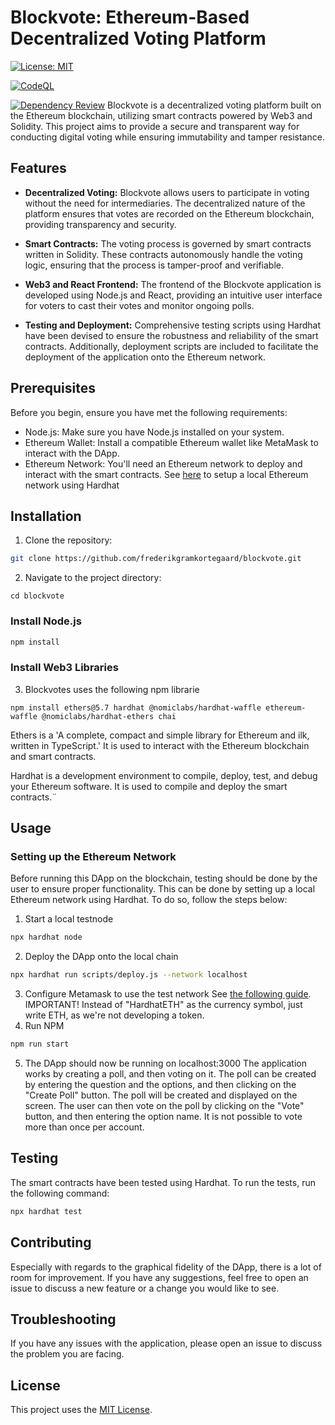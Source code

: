 # Blockvote: Ethereum-Based Decentralized Voting Platform
[![License: MIT](https://img.shields.io/badge/License-MIT-yellow.svg)](https://github.com/frederikgramkortegaard/decentralized-voting/blob/master/LICENSE)

[![CodeQL](https://github.com/frederikgramkortegaard/decentralized-voting/workflows/CodeQL/badge.svg)](https://github.com/frederikgram/https://github.com/frederikgramkortegaard/decentralized-voting/actions?query=workflow%3ADependency+Review)

[![Dependency Review](https://github.com/frederikgramkortegaard/decentralized-voting/workflows/Dependency%20Review/badge.svg)]()
Blockvote is a decentralized voting platform built on the Ethereum blockchain, utilizing smart contracts powered by Web3 and Solidity. This project aims to provide a secure and transparent way for conducting digital voting while ensuring immutability and tamper resistance.

## Features

- **Decentralized Voting:** Blockvote allows users to participate in voting without the need for intermediaries. The decentralized nature of the platform ensures that votes are recorded on the Ethereum blockchain, providing transparency and security.

- **Smart Contracts:** The voting process is governed by smart contracts written in Solidity. These contracts autonomously handle the voting logic, ensuring that the process is tamper-proof and verifiable.

- **Web3 and React Frontend:** The frontend of the Blockvote application is developed using Node.js and React, providing an intuitive user interface for voters to cast their votes and monitor ongoing polls.

- **Testing and Deployment:** Comprehensive testing scripts using Hardhat have been devised to ensure the robustness and reliability of the smart contracts. Additionally, deployment scripts are included to facilitate the deployment of the application onto the Ethereum network.

## Prerequisites

Before you begin, ensure you have met the following requirements:

- Node.js: Make sure you have Node.js installed on your system.
- Ethereum Wallet: Install a compatible Ethereum wallet like MetaMask to interact with the DApp.
- Ethereum Network: You'll need an Ethereum network to deploy and interact with the smart contracts. See [here](#setting-up-the-ethereum-network) to setup a local Ethereum network using Hardhat

## Installation

1. Clone the repository:

```bash
git clone https://github.com/frederikgramkortegaard/blockvote.git
```
2. Navigate to the project directory:
```
cd blockvote
```

### Install Node.js 
```bash
npm install
```

### Install Web3 Libraries
3. Blockvotes uses the following npm librarie
```
npm install ethers@5.7 hardhat @nomiclabs/hardhat-waffle ethereum-waffle @nomiclabs/hardhat-ethers chai
```
Ethers is a 'A complete, compact and simple library for Ethereum and ilk, written in TypeScript.' It is used to interact with the Ethereum blockchain and smart contracts.

Hardhat is a development environment to compile, deploy, test, and debug your Ethereum software. It is used to compile and deploy the smart contracts.¨

## Usage
### Setting up the Ethereum Network
Before running this DApp on the blockchain, testing should be done by the user to ensure proper functionality. This can be done by setting up a local Ethereum network using Hardhat. To do so, follow the steps below:
1. Start a local testnode 
```bash
npx hardhat node
```
2. Deploy the DApp onto the local chain
```bash
npx hardhat run scripts/deploy.js --network localhost
```
3. Configure Metamask to use the test network
See [the following guide](https://medium.com/@kaishinaw/connecting-metamask-with-a-local-hardhat-network-7d8cea604dc6). IMPORTANT! Instead of "HardhatETH" as the currency symbol, just write ETH, as we're not developing a token.
4. Run NPM
```bash
npm run start
```
5. The DApp should now be running on localhost:3000
The application works by creating a poll, and then voting on it. The poll can be created by entering the question and the options, and then clicking on the "Create Poll" button. The poll will be created and displayed on the screen. The user can then vote on the poll by clicking on the "Vote" button, and then entering the option name. It is not possible to vote more than once per account.
## Testing
The smart contracts have been tested using Hardhat. To run the tests, run the following command:
```bash
npx hardhat test
```

## Contributing
Especially with regards to the graphical fidelity of the DApp, there is a lot of room for improvement. If you have any suggestions, feel free to open an issue to discuss a new feature or a change you would like to see.

## Troubleshooting
If you have any issues with the application, please open an issue to discuss the problem you are facing.

## License
This project uses the [MIT License](https://choosealicense.com/licenses/mit/).
